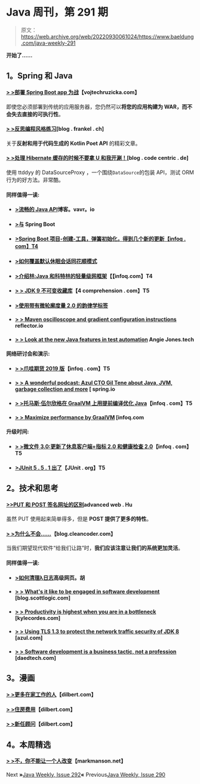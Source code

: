 # Java 周刊，第 291 期

> 原文：<https://web.archive.org/web/20220930061024/https://www.baeldung.com/java-weekly-291>

**开始了……**

## 1。Spring 和 Java

#### [> >部署 Spring Boot app 为战](https://web.archive.org/web/20220627184727/https://www.vojtechruzicka.com/spring-boot-war/)【vojtechruzicka.com】

即使您必须部署到传统的应用服务器，您仍然可以**将您的应用构建为 WAR，而不会失去直接的可执行性**。

#### [> >反思编程风格练习](https://web.archive.org/web/20220627184727/https://blog.frankel.ch/exercises-programming-style/11/)[blog . frankel . ch]

关于**反射和用于代码生成的 Kotlin Poet API** 的精彩文章。

#### [> >处理 Hibernate 缓存的时候不要拿 U 和我开涮！](https://web.archive.org/web/20220627184727/https://blog.codecentric.de/en/2019/07/hibernate-caching/)[blog . code centric . de]

使用 ttddyy 的 DataSourceProxy ，一个围绕`DataSource`的包装 API，测试 ORM 行为的好方法。非常酷。

#### 同样值得一读:

*   #### [>流畅的 Java API](https://web.archive.org/web/20220627184727/http://blog.vavr.io/fluent-java-apis/)博客。vavr。io

*   #### [>与](https://web.archive.org/web/20220627184727/https://blog.scottlogic.com/2019/07/15/Getting-to-grips-with-Spring.html) Spring Boot

*   #### [**>Spring Boot 项目-创建-工具，弹簧初始化，得到几个新的更新**【infoq . com】T4](https://web.archive.org/web/20220627184727/https://www.infoq.com/news/2019/07/spring-initializr-tool-updated/?utm_campaign=infoq_content&utm_source=infoq&utm_medium=feed&utm_term=Java)

*   #### [>如何覆盖默认休眠会话同花顺模式](https://web.archive.org/web/20220627184727/https://vladmihalcea.com/override-hibernate-default-session-flushmode/)

*   #### [>介绍林:Java 和科特林的轻量级网框架](https://web.archive.org/web/20220627184727/https://www.infoq.com/news/2019/07/javalin/?utm_campaign=infoq_content&utm_source=infoq&utm_medium=feed&utm_term=Java)【【infoq.com】T4

*   #### [> > JDK 9 不可变收藏库](https://web.archive.org/web/20220627184727/https://4comprehension.com/the-curious-case-of-jdk9-immutable-collections/)【4 comprehension . com】T5

*   #### [**>使用带有微轮廓度量 2.0 的韵律学标签**](https://web.archive.org/web/20220627184727/https://blog.sebastian-daschner.com/entries/metrics-tags-microprofile)

*   #### [> > Maven oscilloscope and gradient configuration instructions](https://web.archive.org/web/20220627184727/https://reflectoring.io/maven-scopes-gradle-configurations/) reflector.io

*   #### [> > Look at the new Java features in test automation](https://web.archive.org/web/20220627184727/http://angiejones.tech/new-java-features-test-automation/) Angie Jones.tech

#### 网络研讨会和演示:

*   #### [> >爪哇期货 2019 版](https://web.archive.org/web/20220627184727/https://www.infoq.com/presentations/java-futures-2019/?utm_campaign=infoq_content&utm_source=infoq&utm_medium=feed&utm_term=Java)【infoq . com】T5

*   #### [**> > A wonderful podcast: Azul CTO Gil Tene about Java, JVM, garbage collection and more**](https://web.archive.org/web/20220627184727/https://spring.io/blog/2019/07/19/a-bootiful-podcast-azul-cto-gil-tene-on-java-jvms-garbage-collection-and-a-ton-more) [ spring.io

*   #### [> >托马斯·伍尔欣格在 GraalVM 上用提前编译优化 Java](https://web.archive.org/web/20220627184727/https://www.infoq.com/podcasts/graalvm-optimizing-java/?utm_campaign=infoq_content&utm_source=infoq&utm_medium=feed&utm_term=Java)【infoq . com】T5

*   #### [**> > Maximize performance by GraalVM**](https://web.archive.org/web/20220627184727/https://www.infoq.com/presentations/graalvm-performance/?utm_campaign=infoq_content&utm_source=infoq&utm_medium=feed&utm_term=Java) [infoq.com

#### 升级时间:

*   #### [**> >微文件 3.0:更新了休息客户端+指标 2.0 和健康检查 2.0**](https://web.archive.org/web/20220627184727/https://www.infoq.com/news/2019/07/microprofile-3/?utm_campaign=infoq_content&utm_source=infoq&utm_medium=feed&utm_term=Java)【infoq . com】T5

*   #### [**>JUnit 5 . 5 . 1 出了**](https://web.archive.org/web/20220627184727/https://junit.org/junit5/docs/5.5.1/release-notes/#release-notes-5.5.1)【JUnit . org】T5

## 2。技术和思考

#### [>>PUT 和 POST 签名网址的区别](https://web.archive.org/web/20220627184727/https://advancedweb.hu/2019/07/17/upload_signed_urls_differences/)advanced web . Hu

虽然 PUT 使用起来简单得多，但是 **POST 提供了更多的特性**。

#### [> >为什么不会……](https://web.archive.org/web/20220627184727/http://blog.cleancoder.com/uncle-bob/2019/07/22/WhyWontIt.html)【blog.cleancoder.com】

当我们期望现代软件“给我们让路”时，**我们应该注意让我们的系统更加灵活**。

#### 同样值得一读:

*   #### [>如何清理λ日志](https://web.archive.org/web/20220627184727/https://advancedweb.hu/2019/07/23/cleanup_lambda_logs/)高级网页。胡

*   #### [> > What's it like to be engaged in software development](https://web.archive.org/web/20220627184727/https://blog.scottlogic.com/2019/07/19/what-its-like-working-in-software-development.html) [blog.scottlogic.com]

*   #### [> > Productivity is highest when you are in a bottleneck](https://web.archive.org/web/20220627184727/https://kylecordes.com/2019/productivity-when-scarce) [kylecordes.com]

*   #### [**> > Using TLS 1.3 to protect the network traffic security of JDK 8**](https://web.archive.org/web/20220627184727/https://www.azul.com/keeping-network-traffic-safe-in-jdk-8-with-tls-1-3/) [azul.com]

*   #### [> > Software development is a business tactic, not a profession](https://web.archive.org/web/20220627184727/https://daedtech.com/software-development-is-a-business-tactic-not-a-profession/) [daedtech.com]

## 3。漫画

#### [> >更多在家工作的人](https://web.archive.org/web/20220627184727/https://dilbert.com/strip/2019-07-15)【dilbert.com】

#### [> >住房费用](https://web.archive.org/web/20220627184727/https://dilbert.com/strip/2019-07-18)【dilbert.com】

#### [> >新任顾问](https://web.archive.org/web/20220627184727/https://dilbert.com/strip/2019-07-23)【dilbert.com】

## 4。本周精选

#### [> >不，你不能让一个人改变](https://web.archive.org/web/20220627184727/https://markmanson.net/no-you-cant-make-a-person-change)【markmanson.net】

Next **»**[Java Weekly, Issue 292](/web/20220627184727/https://www.baeldung.com/java-weekly-292)**«** Previous[Java Weekly, Issue 290](/web/20220627184727/https://www.baeldung.com/java-weekly-290)